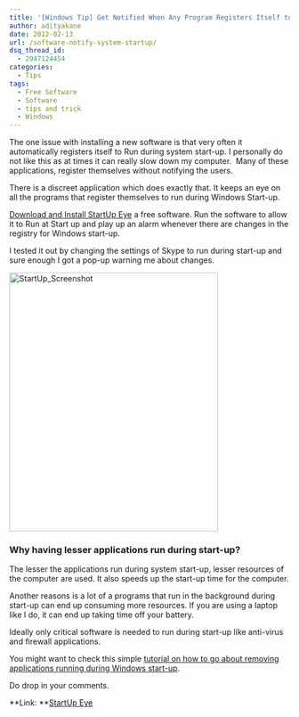 ```yaml
---
title: '[Windows Tip] Get Notified When Any Program Registers Itself to Run at System Startup'
author: adityakane
date: 2012-02-13
url: /software-notify-system-startup/
dsq_thread_id:
  - 2947124454
categories:
  - Tips
tags:
  - Free Software
  - Software
  - tips and trick
  - Windows
---
```

The one issue with installing a new software is that very often it automatically registers itself to Run during system start-up. I personally do not like this as at times it can really slow down my computer.  Many of these applications, register themselves without notifying the users.

There is a discreet application which does exactly that. It keeps an eye on all the programs that register themselves to run during Windows Start-up.

<a href="http://tcpmonitor.altervista.org/download/?did=15" onclick="_gaq.push(['_trackEvent', 'outbound-article', 'http://tcpmonitor.altervista.org/download/?did=15', 'Download and Install StartUp Eye']);" >Download and Install StartUp Eye</a> a free software. Run the software to allow it to Run at Start up and play up an alarm whenever there are changes in the registry for Windows start-up.

I tested it out by changing the settings of Skype to run during start-up and sure enough I got a pop-up warning me about changes.

[<img class="wp-image-54873" style="padding-left: 0px;padding-right: 0px;padding-top: 0px;border: 0px" src="http://cdn.devilsworkshop.org/files/2012/02/StartUp_Screenshot_thumb.png" alt="StartUp_Screenshot" width="375" height="465" border="0" />][1]

### Why having lesser applications run during start-up?

The lesser the applications run during system start-up, lesser resources of the computer are used. It also speeds up the start-up time for the computer.

Another reasons is a lot of a programs that run in the background during start-up can end up consuming more resources. If you are using a laptop like I do, it can end up taking time off your battery.

Ideally only critical software is needed to run during start-up like anti-virus and firewall applications.

You might want to check this simple [tutorial on how to go about removing applications running during Windows start-up][2].

Do drop in your comments.

**Link: **<a href="http://tcpmonitor.altervista.org/download/?did=15" onclick="_gaq.push(['_trackEvent', 'outbound-article', 'http://tcpmonitor.altervista.org/download/?did=15', 'StartUp Eye']);" >StartUp Eye</a>

 [1]: http://cdn.devilsworkshop.org/files/2012/02/StartUp_Screenshot.png
 [2]: http://devilsworkshop.org/stop-start-programs-win-7-uninstalling/
